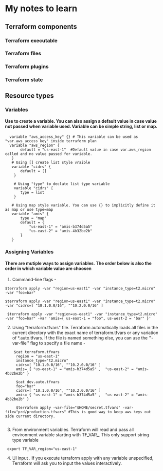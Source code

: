 # My notes to learn
## Terraform components
### Terraform executable
### Terraform files
### Terraform plugins
### Terraform state

## Resource types 
### Variables
#### Use to create a variable. You can also assign a default value in case value not passed when variable used. Variable can be simple string, list or map.
 
 ``` 
   variable "aws_access_key" {} # This variable can be used as "var.aws_access_key" inside terraform plan
   variable "aws_region" {
        default = "us-east-1"  #Default value in case var.aws_region called and no value passed for variable.
    }
    # Using [] create list style vraible
    variable "cidrs" {
        default = [] 
     }
     
     # Using "type" to declate list type variable
     variable "cidrs" {
        type = list
     }
    
    # Using map style variable. You can use {} to implicitly define it as map or use type=map
    variable "amis" {
        type = "map" 
        default = {
            "us-east-1" = "amis-b374d5a5"
            "us-east-2" = "amis-4b32be2b"
        }
    }
 ```
 ### Assigning Variables 
 #### There are mutiple ways to assign variables. The order below is also the order in which variable value are choosen
   
  1. Command-line flags - 
  
  ```
  $terraform apply -var "region=us-east1" -var "instance_type=t2.micro" -var "foo=bar"
  
  $terraform apply -var "region=us-east1" -var "instance_type=t2.micro" -var "cidrs=[ "10.1.0.0/16", ""10.2.0.0/16" ] 
  
   $terraform apply -var "region=us-east1" -var "instance_type=t2.micro" -var "foo=bar" -var 'amis={ us-east-1 = "foo", us-west-2 = "bar" }'
  ```
  2. Using "terraform.tfvars" file. Terraform automatically loads all files in the current directory with the exact name of terraform.tfvars or any variation of *.auto.tfvars. If the file is named something else, you can use the ''-var-file'' flag to specify a file name - 
   
   ```
       $cat terraform.tfvars
        region = "us-east-1"
        instance_type="t2.micro"
        cidrs=[ "10.1.0.0/16", ""10.2.0.0/16" ] 
        amis= { "us-east-1" = "amis-b374d5a5" ,  "us-east-2" = "amis-4b32be2b" }
        
        $cat dev.auto.tfvars
        foo="bar"
        cidrs=[ "10.1.0.0/16", ""10.2.0.0/16" ] 
        amis= { "us-east-1" = "amis-b374d5a5" ,  "us-east-2" = "amis-4b32be2b" }
        
        $terraform apply -var-file="$HOME/secret.tfvars" -var-file="prd/production.tfvars" #This is good way to keep aws keys out side current directory. 
        
   ```
  3. From environment variables. Terraform will read and pass all environment variable starting with TF_VAR_<VariableName>. This only support string type variable
  
   ```
    export TF_VAR_region="us-east-1"
   
   ```
  4. UI input . If you execute terraform apply with any variable unspecified, Terraform will ask you to input the values interactively.
  
